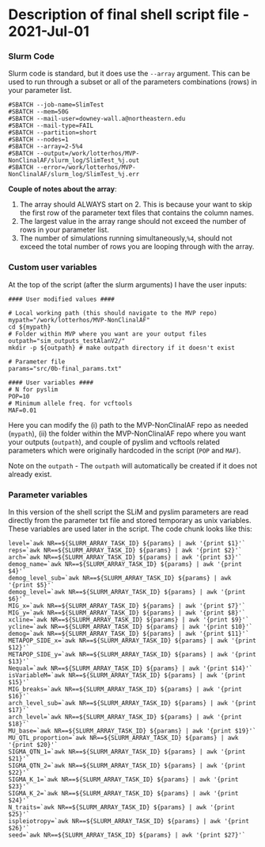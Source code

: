 # Description of final shell script file - 2021-Jul-01



### Slurm Code

Slurm code is standard, but it does use the `--array` argument. This can be used to run through a subset or all of the parameters combinations (rows) in your parameter list.

```
#SBATCH --job-name=SlimTest
#SBATCH --mem=50G
#SBATCH --mail-user=downey-wall.a@northeastern.edu
#SBATCH --mail-type=FAIL
#SBATCH --partition=short
#SBATCH --nodes=1
#SBATCH --array=2-5%4
#SBATCH --output=/work/lotterhos/MVP-NonClinalAF/slurm_log/SlimTest_%j.out
#SBATCH --error=/work/lotterhos/MVP-NonClinalAF/slurm_log/SlimTest_%j.err
```

**Couple of notes about the array**:

1) The array should ALWAYS start on 2. This is because your want to skip the first row of the parameter text files that contains the column names.
2) The largest value in the array range should not exceed the number of rows in your parameter list.
3) The number of simulations running simultaneously,`%4`, should not exceed the total number of rows you are looping through with the array.

### Custom user variables

At the top of the script (after the slurm arguments) I have the user inputs:

```
#### User modified values ####

# Local working path (this should navigate to the MVP repo)
mypath="/work/lotterhos/MVP-NonClinalAF"
cd ${mypath}
# Folder within MVP where you want are your output files
outpath="sim_outputs_testAlanV2/"
mkdir -p ${outpath} # make outpath directory if it doesn't exist

# Parameter file
params="src/0b-final_params.txt"

#### User variables ####
# N for pyslim
POP=10
# Minimum allele freq. for vcftools
MAF=0.01
```

Here you can modify the (i) path to the MVP-NonClinalAF repo as needed (`mypath`), (ii) the folder within the MVP-NonClinalAF repo where you want your outputs (`outpath`), and couple of pyslim and vcftools related parameters which were originally hardcoded in the script (`POP` and `MAF`).

Note on the `outpath` - The `outpath` will automatically be created if it does not already exist.

### Parameter variables

In this version of the shell script the SLiM and pyslim parameters are read directly from the parameter txt file and stored temporary as unix variables. These variables are used later in the script. The code chunk looks like this:

```
level=`awk NR==${SLURM_ARRAY_TASK_ID} ${params} | awk '{print $1}'`
reps=`awk NR==${SLURM_ARRAY_TASK_ID} ${params} | awk '{print $2}'`
arch=`awk NR==${SLURM_ARRAY_TASK_ID} ${params} | awk '{print $3}'`
demog_name=`awk NR==${SLURM_ARRAY_TASK_ID} ${params} | awk '{print $4}'`
demog_level_sub=`awk NR==${SLURM_ARRAY_TASK_ID} ${params} | awk '{print $5}'`
demog_level=`awk NR==${SLURM_ARRAY_TASK_ID} ${params} | awk '{print $6}'`
MIG_x=`awk NR==${SLURM_ARRAY_TASK_ID} ${params} | awk '{print $7}'`
MIG_y=`awk NR==${SLURM_ARRAY_TASK_ID} ${params} | awk '{print $8}'`
xcline=`awk NR==${SLURM_ARRAY_TASK_ID} ${params} | awk '{print $9}'`
ycline=`awk NR==${SLURM_ARRAY_TASK_ID} ${params} | awk '{print $10}'`
demog=`awk NR==${SLURM_ARRAY_TASK_ID} ${params} | awk '{print $11}'`
METAPOP_SIDE_x=`awk NR==${SLURM_ARRAY_TASK_ID} ${params} | awk '{print $12}'`
METAPOP_SIDE_y=`awk NR==${SLURM_ARRAY_TASK_ID} ${params} | awk '{print $13}'`
Nequal=`awk NR==${SLURM_ARRAY_TASK_ID} ${params} | awk '{print $14}'`
isVariableM=`awk NR==${SLURM_ARRAY_TASK_ID} ${params} | awk '{print $15}'`
MIG_breaks=`awk NR==${SLURM_ARRAY_TASK_ID} ${params} | awk '{print $16}'`
arch_level_sub=`awk NR==${SLURM_ARRAY_TASK_ID} ${params} | awk '{print $17}'`
arch_level=`awk NR==${SLURM_ARRAY_TASK_ID} ${params} | awk '{print $18}'`
MU_base=`awk NR==${SLURM_ARRAY_TASK_ID} ${params} | awk '{print $19}'`
MU_QTL_proportion=`awk NR==${SLURM_ARRAY_TASK_ID} ${params} | awk '{print $20}'`
SIGMA_QTN_1=`awk NR==${SLURM_ARRAY_TASK_ID} ${params} | awk '{print $21}'`
SIGMA_QTN_2=`awk NR==${SLURM_ARRAY_TASK_ID} ${params} | awk '{print $22}'`
SIGMA_K_1=`awk NR==${SLURM_ARRAY_TASK_ID} ${params} | awk '{print $23}'`
SIGMA_K_2=`awk NR==${SLURM_ARRAY_TASK_ID} ${params} | awk '{print $24}'`
N_traits=`awk NR==${SLURM_ARRAY_TASK_ID} ${params} | awk '{print $25}'`
ispleiotropy=`awk NR==${SLURM_ARRAY_TASK_ID} ${params} | awk '{print $26}'`
seed=`awk NR==${SLURM_ARRAY_TASK_ID} ${params} | awk '{print $27}'`
```
